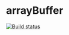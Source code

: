 # arrayBuffer
[![Build status](https://ci.appveyor.com/api/projects/status/j8vyxmp8dl62171y?svg=true)](https://ci.appveyor.com/project/Milfagirl/arraybuffer)